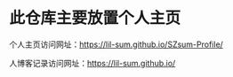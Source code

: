 # 此仓库主要放置个人主页

个人主页访问网址：https://lil-sum.github.io/SZsum-Profile/

人博客记录访问网址：https://lil-sum.github.io/
